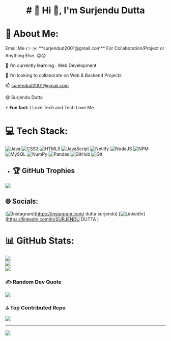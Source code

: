 <h1 align="center"># 💫 Hi 👋, I'm Surjendu Dutta</h1>

<h1>💫 About Me:</h1>
Email Me 👉 ✉️ **surjendud2001@gmail.com** For Collaboration/Project or Anything Else. 😊😊

🌱 I’m currently learning : Web Development

👯 I’m looking to collaborate on Web & Backend Projects

📫  surjendud2001@gmail.com

😄  Surjendu Dutta

⚡ **Fun fact:** I Love Tech and Tech Love Me

# 💻 Tech Stack:
![Java](https://img.shields.io/badge/java-%23ED8B00.svg?style=for-the-badge&logo=openjdk&logoColor=white) ![CSS3](https://img.shields.io/badge/css3-%231572B6.svg?style=for-the-badge&logo=css3&logoColor=white) ![HTML5](https://img.shields.io/badge/html5-%23E34F26.svg?style=for-the-badge&logo=html5&logoColor=white)  ![JavaScript](https://img.shields.io/badge/javascript-%23323330.svg?style=for-the-badge&logo=javascript&logoColor=%23F7DF1E) ![Netlify](https://img.shields.io/badge/netlify-%23000000.svg?style=for-the-badge&logo=netlify&logoColor=#00C7B7)  ![NodeJS](https://img.shields.io/badge/node.js-6DA55F?style=for-the-badge&logo=node.js&logoColor=white) ![NPM](https://img.shields.io/badge/NPM-%23CB3837.svg?style=for-the-badge&logo=npm&logoColor=white) ![MySQL](https://img.shields.io/badge/mysql-4479A1.svg?style=for-the-badge&logo=mysql&logoColor=white) ![NumPy](https://img.shields.io/badge/numpy-%23013243.svg?style=for-the-badge&logo=numpy&logoColor=white) ![Pandas](https://img.shields.io/badge/pandas-%23150458.svg?style=for-the-badge&logo=pandas&logoColor=white) ![GitHub](https://img.shields.io/badge/github-%23121011.svg?style=for-the-badge&logo=github&logoColor=white) ![Git](https://img.shields.io/badge/git-%23F05033.svg?style=for-the-badge&logo=git&logoColor=white)

- ## 🏆 GitHub Trophies
![](https://github-profile-trophy.vercel.app/?username=surjendud2&theme=radical&no-frame=false&no-bg=true&margin-w=4)

## 🌐 Socials:
[![Instagram](https://img.shields.io/badge/Instagram-%23E4405F.svg?logo=Instagram&logoColor=white)](https://instagram.com/ dutta.surjendu) [![LinkedIn](https://img.shields.io/badge/LinkedIn-%230077B5.svg?logo=linkedin&logoColor=white)](https://linkedin.com/in/SURJENDU DUTTA  ) 


# 📊 GitHub Stats:
![](https://github-readme-stats.vercel.app/api?username=surjendud2&theme=dark&hide_border=false&include_all_commits=true&count_private=true)<br/>
![](https://nirzak-streak-stats.vercel.app/?user=surjendud2&theme=dark&hide_border=false)<br/>
![](https://github-readme-stats.vercel.app/api/top-langs/?username=surjendud2&theme=dark&hide_border=false&include_all_commits=true&count_private=true&layout=compact)


### ✍️ Random Dev Quote
![](https://quotes-github-readme.vercel.app/api?type=horizontal&theme=radical)

### 🔝 Top Contributed Repo
![](https://github-contributor-stats.vercel.app/api?username=surjendud2&limit=5&theme=dark&combine_all_yearly_contributions=true)

---
[![](https://visitcount.itsvg.in/api?id=surjendud2&icon=0&color=0)](https://visitcount.itsvg.in)

<!-- Proudly created with GPRM ( https://gprm.itsvg.in ) -->
